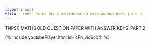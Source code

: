 ```yaml
---
layout : null
title : TNPSC MATHS OLD QUESTION PAPER WITH ANSWER KEYS |PART 2
---
```


TNPSC MATHS OLD QUESTION PAPER WITH ANSWER KEYS |PART 2



{% include youtubePlayer.html id='cFn_vid6p04' %}
